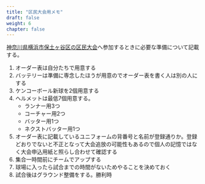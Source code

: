 ```yaml
---
title: "区民大会用メモ"
draft: false
weight: 6
chapter: false
---
```


[神奈川県横浜市保土ヶ谷区の区民大会](http://kokudai.gotohp.jp/kumin/top.html)へ参加するときに必要な準備について記載する。

1. オーダー表は自分たちで用意する
2. バッテリーは準備に専念したほうが用意のでオーダー表を書く人は別の人にする
3. ケンコーボール新球を2個用意する
4. ヘルメットは最低7個用意する。
   - ランナー用3つ
   - コーチャー用2つ
   - バッター用1つ
   - ネクストバッター用1つ
5. オーダー表に記載しているユニフォームの背番号と名前が登録通りか。登録どおりでないと不正となって大会追放の可能性もあるので個人の記憶ではなく大会申込用紙と照らし合わせて確認する
6. 集合一時間前にチームでアップする
7. 球場に入ったら試合までの時間がないためやることを決めておく
8. 試合後はグラウンド整備をする。勝利時
